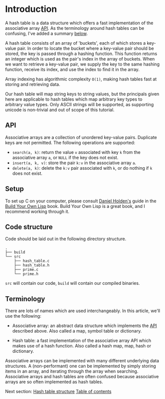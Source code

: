 # Introduction

A hash table is a data structure which offers a fast implementation of the
associative array [API](#api). As the terminology around hash tables can be
confusing, I've added a summary [below](#terminology).

A hash table consists of an array of 'buckets', each of which stores a key-value
pair. In order to locate the bucket where a key-value pair should be stored, the
key is passed through a hashing function. This function returns an integer which
is used as the pair's index in the array of buckets. When we want to retrieve a
key-value pair, we supply the key to the same hashing function, receive its
index, and use the index to find it in the array.

Array indexing has algorithmic complexity `O(1)`, making hash tables fast at
storing and retrieving data.

Our hash table will map string keys to string values, but the principals
given here are applicable to hash tables which map arbitrary key types to
arbitrary value types. Only ASCII strings will be supported, as supporting
unicode is non-trivial and out of scope of this tutorial.

## API

Associative arrays are a collection of unordered key-value pairs. Duplicate keys
are not permitted. The following operations are supported:

- `search(a, k)`: return the value `v` associated with key `k` from the
  associative array `a`, or `NULL` if the key does not exist.
- `insert(a, k, v)`: store the pair `k:v` in the associative array `a`.
- `delete(a, k)`: delete the `k:v` pair associated with `k`, or do nothing if
  `k` does not exist.

## Setup

To set up C on your computer, please consult [Daniel Holden's](@orangeduck)
guide in the [Build Your Own
Lisp](http://www.buildyourownlisp.com/chapter2_installation) book.  Build Your
Own Lisp is a great book, and I recommend working through it.

## Code structure

Code should be laid out in the following directory structure.

```
.
├── build
└── src
    ├── hash_table.c
    ├── hash_table.h
    ├── prime.c
    └── prime.h
```

`src` will contain our code, `build` will contain our compiled binaries.

## Terminology

There are lots of names which are used interchangeably. In this article, we'll
use the following:

- Associative array: an abstract data structure which implements the
  [API](#api) described above. Also called a map, symbol table or
  dictionary.

- Hash table: a fast implementation of the associative array API which makes
  use of a hash function. Also called a hash map, map, hash or
  dictionary.

Associative arrays can be implemented with many different underlying data
structures. A (non-performant) one can be implemented by simply storing items in
an array, and iterating through the array when searching. Associative arrays and
hash tables are often confused because associative arrays are so often
implemented as hash tables.

Next section: [Hash table structure](/hash-table)
[Table of contents](https://github.com/jamesroutley/write-a-hash-table#contents)
